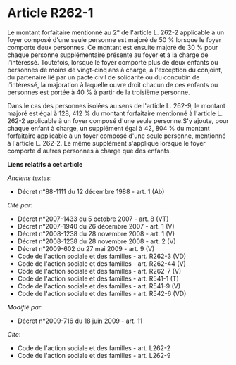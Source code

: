 # Article R262-1

Le montant forfaitaire mentionné au 2° de l'article L. 262-2 applicable à un foyer composé d'une seule personne est majoré de
50 % lorsque le foyer comporte deux personnes. Ce montant est ensuite majoré de 30 % pour chaque personne supplémentaire
présente au foyer et à la charge de l'intéressé. Toutefois, lorsque le foyer comporte plus de deux enfants ou personnes de
moins de vingt-cinq ans à charge, à l'exception du conjoint, du partenaire lié par un pacte civil de solidarité ou du
concubin de l'intéressé, la majoration à laquelle ouvre droit chacun de ces enfants ou personnes est portée à 40 % à partir
de la troisième personne. 

Dans le cas des personnes isolées au sens de l'article L. 262-9, le montant majoré est égal à 128, 412 % du montant
forfaitaire mentionné à l'article L. 262-2 applicable à un foyer composé d'une seule personne.S'y ajoute, pour chaque enfant
à charge, un supplément égal à 42, 804 % du montant forfaitaire applicable à un foyer composé d'une seule personne, mentionné
à l'article L. 262-2. Le même supplément s'applique lorsque le foyer comporte d'autres personnes à charge que des enfants.

**Liens relatifs à cet article**

_Anciens textes_:

  - Décret n°88-1111 du 12 décembre 1988 - art. 1 (Ab)

_Cité par_:

  - Décret n°2007-1433 du 5 octobre 2007 - art. 8 (VT)
  - Décret n°2007-1940 du 26 décembre 2007 - art. 1 (V)
  - Décret n°2008-1238 du 28 novembre 2008 - art. 1 (V)
  - Décret n°2008-1238 du 28 novembre 2008 - art. 2 (V)
  - Décret n°2009-602 du 27 mai 2009 - art. 9 (V)
  - Code de l'action sociale et des familles - art. R262-3 (VD)
  - Code de l'action sociale et des familles - art. R262-44 (V)
  - Code de l'action sociale et des familles - art. R262-7 (V)
  - Code de l'action sociale et des familles - art. R541-1 (T)
  - Code de l'action sociale et des familles - art. R541-9 (V)
  - Code de l'action sociale et des familles - art. R542-6 (VD)

_Modifié par_:

  - Décret n°2009-716 du 18 juin 2009 - art. 11

_Cite_:

  - Code de l'action sociale et des familles - art. L262-2
  - Code de l'action sociale et des familles - art. L262-9
